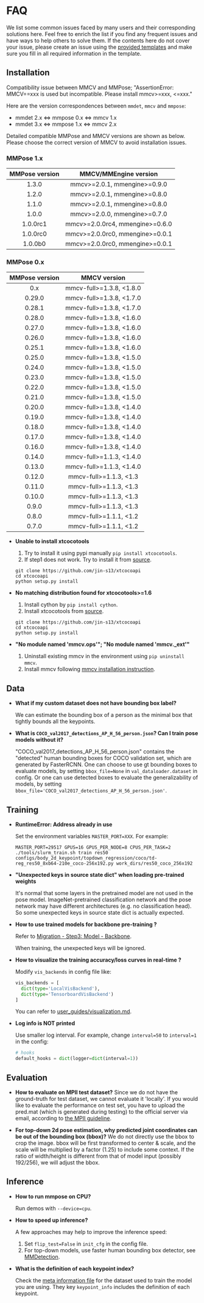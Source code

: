# FAQ

We list some common issues faced by many users and their corresponding solutions here.
Feel free to enrich the list if you find any frequent issues and have ways to help others to solve them.
If the contents here do not cover your issue, please create an issue using the [provided templates](/.github/ISSUE_TEMPLATE/error-report.md) and make sure you fill in all required information in the template.

## Installation

Compatibility issue between MMCV and MMPose; "AssertionError: MMCV==xxx is used but incompatible. Please install mmcv>=xxx, \<=xxx."

Here are the version correspondences between `mmdet`, `mmcv` and `mmpose`:

- mmdet 2.x \<=> mmpose 0.x \<=> mmcv 1.x
- mmdet 3.x \<=> mmpose 1.x \<=> mmcv 2.x

Detailed compatible MMPose and MMCV versions are shown as below. Please choose the correct version of MMCV to avoid installation issues.

### MMPose 1.x

| MMPose version |      MMCV/MMEngine version      |
| :------------: | :-----------------------------: |
|     1.3.0      |  mmcv>=2.0.1, mmengine>=0.9.0   |
|     1.2.0      |  mmcv>=2.0.1, mmengine>=0.8.0   |
|     1.1.0      |  mmcv>=2.0.1, mmengine>=0.8.0   |
|     1.0.0      |  mmcv>=2.0.0, mmengine>=0.7.0   |
|    1.0.0rc1    | mmcv>=2.0.0rc4, mmengine>=0.6.0 |
|    1.0.0rc0    | mmcv>=2.0.0rc0, mmengine>=0.0.1 |
|    1.0.0b0     | mmcv>=2.0.0rc0, mmengine>=0.0.1 |

### MMPose 0.x

| MMPose version |       MMCV version        |
| :------------: | :-----------------------: |
|      0.x       | mmcv-full>=1.3.8, \<1.8.0 |
|     0.29.0     | mmcv-full>=1.3.8, \<1.7.0 |
|     0.28.1     | mmcv-full>=1.3.8, \<1.7.0 |
|     0.28.0     | mmcv-full>=1.3.8, \<1.6.0 |
|     0.27.0     | mmcv-full>=1.3.8, \<1.6.0 |
|     0.26.0     | mmcv-full>=1.3.8, \<1.6.0 |
|     0.25.1     | mmcv-full>=1.3.8, \<1.6.0 |
|     0.25.0     | mmcv-full>=1.3.8, \<1.5.0 |
|     0.24.0     | mmcv-full>=1.3.8, \<1.5.0 |
|     0.23.0     | mmcv-full>=1.3.8, \<1.5.0 |
|     0.22.0     | mmcv-full>=1.3.8, \<1.5.0 |
|     0.21.0     | mmcv-full>=1.3.8, \<1.5.0 |
|     0.20.0     | mmcv-full>=1.3.8, \<1.4.0 |
|     0.19.0     | mmcv-full>=1.3.8, \<1.4.0 |
|     0.18.0     | mmcv-full>=1.3.8, \<1.4.0 |
|     0.17.0     | mmcv-full>=1.3.8, \<1.4.0 |
|     0.16.0     | mmcv-full>=1.3.8, \<1.4.0 |
|     0.14.0     | mmcv-full>=1.1.3, \<1.4.0 |
|     0.13.0     | mmcv-full>=1.1.3, \<1.4.0 |
|     0.12.0     |  mmcv-full>=1.1.3, \<1.3  |
|     0.11.0     |  mmcv-full>=1.1.3, \<1.3  |
|     0.10.0     |  mmcv-full>=1.1.3, \<1.3  |
|     0.9.0      |  mmcv-full>=1.1.3, \<1.3  |
|     0.8.0      |  mmcv-full>=1.1.1, \<1.2  |
|     0.7.0      |  mmcv-full>=1.1.1, \<1.2  |

- **Unable to install xtcocotools**

  1. Try to install it using pypi manually `pip install xtcocotools`.
  2. If step1 does not work. Try to install it from [source](https://github.com/jin-s13/xtcocoapi).

  ```
  git clone https://github.com/jin-s13/xtcocoapi
  cd xtcocoapi
  python setup.py install
  ```

- **No matching distribution found for xtcocotools>=1.6**

  1. Install cython by `pip install cython`.
  2. Install xtcocotools from [source](https://github.com/jin-s13/xtcocoapi).

  ```
  git clone https://github.com/jin-s13/xtcocoapi
  cd xtcocoapi
  python setup.py install
  ```

- **"No module named 'mmcv.ops'"; "No module named 'mmcv.\_ext'"**

  1. Uninstall existing mmcv in the environment using `pip uninstall mmcv`.
  2. Install mmcv following [mmcv installation instruction](https://mmcv.readthedocs.io/en/2.x/get_started/installation.html).

## Data

- **What if my custom dataset does not have bounding box label?**

  We can estimate the bounding box of a person as the minimal box that tightly bounds all the keypoints.

- **What is `COCO_val2017_detections_AP_H_56_person.json`? Can I train pose models without it?**

  "COCO_val2017_detections_AP_H_56_person.json" contains the "detected" human bounding boxes for COCO validation set, which are generated by FasterRCNN.
  One can choose to use gt bounding boxes to evaluate models, by setting `bbox_file=None` in `val_dataloader.dataset` in config. Or one can use detected boxes to evaluate
  the generalizability of models, by setting `bbox_file='COCO_val2017_detections_AP_H_56_person.json'`.

## Training

- **RuntimeError: Address already in use**

  Set the environment variables `MASTER_PORT=XXX`. For example:

  ```shell
  MASTER_PORT=29517 GPUS=16 GPUS_PER_NODE=8 CPUS_PER_TASK=2 ./tools/slurm_train.sh train res50 configs/body_2d_keypoint/topdown_regression/coco/td-reg_res50_8xb64-210e_coco-256x192.py work_dirs/res50_coco_256x192
  ```

- **"Unexpected keys in source state dict" when loading pre-trained weights**

  It's normal that some layers in the pretrained model are not used in the pose model. ImageNet-pretrained classification network and the pose network may have different architectures (e.g. no classification head). So some unexpected keys in source state dict is actually expected.

- **How to use trained models for backbone pre-training ?**

  Refer to [Migration - Step3: Model - Backbone](../migration.md).

  When training, the unexpected keys will be ignored.

- **How to visualize the training accuracy/loss curves in real-time ?**

  Modify `vis_backends` in config file like:

  ```python
  vis_backends = [
    dict(type='LocalVisBackend'),
    dict(type='TensorboardVisBackend')
  ]
  ```

  You can refer to [user_guides/visualization.md](../user_guides/visualization.md).

- **Log info is NOT printed**

  Use smaller log interval. For example, change `interval=50` to `interval=1` in the config:

  ```python
  # hooks
  default_hooks = dict(logger=dict(interval=1))
  ```

## Evaluation

- **How to evaluate on MPII test dataset?**
  Since we do not have the ground-truth for test dataset, we cannot evaluate it 'locally'.
  If you would like to evaluate the performance on test set, you have to upload the pred.mat (which is generated during testing) to the official server via email, according to [the MPII guideline](http://human-pose.mpi-inf.mpg.de/#evaluation).

- **For top-down 2d pose estimation, why predicted joint coordinates can be out of the bounding box (bbox)?**
  We do not directly use the bbox to crop the image. bbox will be first transformed to center & scale, and the scale will be multiplied by a factor (1.25) to include some context. If the ratio of width/height is different from that of model input (possibly 192/256), we will adjust the bbox.

## Inference

- **How to run mmpose on CPU?**

  Run demos with `--device=cpu`.

- **How to speed up inference?**

  A few approaches may help to improve the inference speed:

  1. Set `flip_test=False` in `init_cfg` in the config file.
  2. For top-down models, use faster human bounding box detector, see [MMDetection](https://mmdetection.readthedocs.io/en/3.x/model_zoo.html).

- **What is the definition of each keypoint index?**

  Check the [meta information file](https://github.com/open-mmlab/mmpose/tree/main/configs/_base_/datasets) for the dataset used to train the model you are using. They key `keypoint_info` includes the definition of each keypoint.
